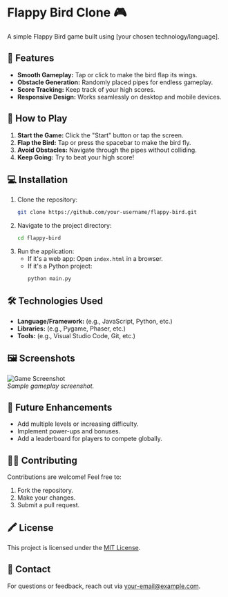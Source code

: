 # Flappy Bird Clone 🎮

A simple Flappy Bird game built using [your chosen technology/language].

## 🐧 Features
- **Smooth Gameplay:** Tap or click to make the bird flap its wings.
- **Obstacle Generation:** Randomly placed pipes for endless gameplay.
- **Score Tracking:** Keep track of your high scores.
- **Responsive Design:** Works seamlessly on desktop and mobile devices.

## 🚀 How to Play
1. **Start the Game:** Click the "Start" button or tap the screen.
2. **Flap the Bird:** Tap or press the spacebar to make the bird fly.
3. **Avoid Obstacles:** Navigate through the pipes without colliding.
4. **Keep Going:** Try to beat your high score!

## 💻 Installation
1. Clone the repository:
   ```bash
   git clone https://github.com/your-username/flappy-bird.git
   ```
2. Navigate to the project directory:
   ```bash
   cd flappy-bird
   ```
3. Run the application:
   - If it's a web app: Open `index.html` in a browser.
   - If it's a Python project:
     ```bash
     python main.py
     ```

## 🛠️ Technologies Used
- **Language/Framework:** (e.g., JavaScript, Python, etc.)
- **Libraries:** (e.g., Pygame, Phaser, etc.)
- **Tools:** (e.g., Visual Studio Code, Git, etc.)

## 🖼️ Screenshots
![Game Screenshot](link-to-screenshot.png)  
*Sample gameplay screenshot.*

## 🌟 Future Enhancements
- Add multiple levels or increasing difficulty.
- Implement power-ups and bonuses.
- Add a leaderboard for players to compete globally.

## 🧑‍💻 Contributing
Contributions are welcome! Feel free to:
1. Fork the repository.
2. Make your changes.
3. Submit a pull request.

## 🖍️ License
This project is licensed under the [MIT License](LICENSE).

## 📩 Contact
For questions or feedback, reach out via [your-email@example.com](mailto:your-email@example.com).
